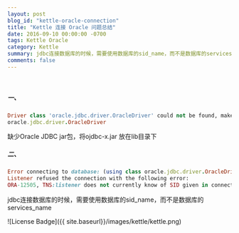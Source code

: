 ```yaml
---
layout: post
blog_id: "kettle-oracle-connection"
title: "Kettle 连接 Oracle 问题总结"
date: 2016-09-10 00:00:00 -0700
tags: Kettle Oracle
category: Kettle
summary: jdbc连接数据库的时候，需要使用数据库的sid_name，而不是数据库的services_name
comments: false
---
```

<br>

##### **一、**

```ruby
Driver class 'oracle.jdbc.driver.OracleDriver' could not be found, make sure the 'Oracle' driver (jar file) is installed.
oracle.jdbc.driver.OracleDriver
```

缺少Oracle JDBC jar包，将ojdbc-x.jar 放在lib目录下

##### **二、**

```ruby
Error connecting to database: (using class oracle.jdbc.driver.OracleDriver)
Listener refused the connection with the following error:
ORA-12505, TNS:listener does not currently know of SID given in connect descriptor
```

jdbc连接数据库的时候，需要使用数据库的sid_name，而不是数据库的services_name

![License Badge]({{ site.baseurl}}/images/kettle/kettle.png)